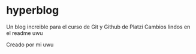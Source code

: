 # hyperblog
Un blog increible para el curso de Git y Github de Platzi
Cambios lindos en el readme uwu

Creado por mi uwu

